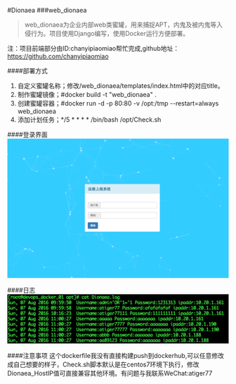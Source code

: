 #Dionaea
###web_dionaea

> web_dionaea为企业内部web类蜜罐，用来捕捉APT，内鬼及被内鬼等入侵行为。项目使用Django编写，使用Docker运行方便部署。


注：项目前端部分由ID:chanyipiaomiao帮忙完成,github地址：https://github.com/chanyipiaomiao


####部署方式
1. 自定义蜜罐名称；修改/web_dionaea/templates/index.html中的对应title。
2. 制作蜜罐镜像；#docker build -t "web_dionaea" .
3. 创建蜜罐容器；#docker run -d -p 80:80 -v /opt:/tmp --restart=always web_dionaea
4. 添加计划任务；*/5 * * * * /bin/bash /opt/Check.sh 


####登录界面
![](pic/web_dionaea_01.png)

####日志
![](pic/web_dionaea_02.png)

####注意事项
这个dockerfile我没有直接构建push到dockerhub,可以任意修改成自己想要的样子，Check.sh脚本默认是在centos7环境下执行，修改Dionaea_HostIP值可直接兼容其他环境。有问题与我联系WeChat:atiger77
